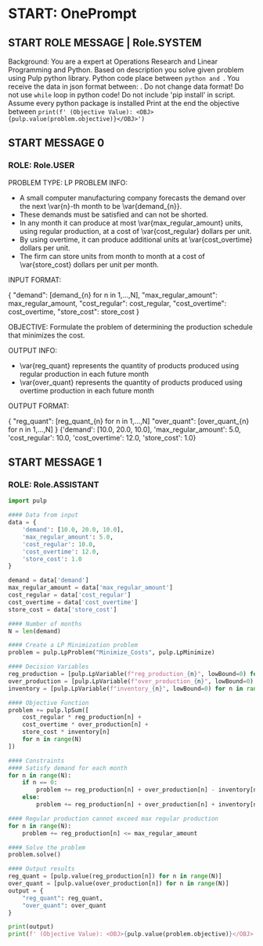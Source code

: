# START: OnePrompt 
## START ROLE MESSAGE | Role.SYSTEM 
Background: You are a expert at Operations Research and Linear Programming and Python. Based on description you solve given problem using Pulp python library. Python code place between ```python and ```. You receive the data in json format between: <DATA></DATA>. Do not change data format! Do not use `while` loop in python code! Do not include 'pip install' in script. Assume every python package is installed Print at the end the objective between <OBJ></OBJ> `print(f' (Objective Value): <OBJ>{pulp.value(problem.objective)}</OBJ>')`  
## START MESSAGE 0 
### ROLE: Role.USER
<DESCRIPTION>
PROBLEM TYPE: LP
PROBLEM INFO:

- A small computer manufacturing company forecasts the demand over the next \var{n}-th month to be \var{demand_{n}}.
- These demands must be satisfied and can not be shorted.
- In any month it can produce at most \var{max_regular_amount} units, using regular production, at a cost of \var{cost_regular} dollars per unit. 
- By using overtime, it can produce additional units at \var{cost_overtime} dollars per unit. 
- The firm can store units from month to month at a cost of \var{store_cost} dollars per unit per month. 

INPUT FORMAT:

{
	"demand": [demand_{n} for n in 1,...,N],
	"max_regular_amount": max_regular_amount,
	"cost_regular": cost_regular,
	"cost_overtime": cost_overtime,
	"store_cost": store_cost
}


OBJECTIVE: Formulate the problem of determining the production schedule that minimizes the cost.

OUTPUT INFO:

- \var{reg_quant} represents the quantity of products produced using regular production in each future month
- \var{over_quant} represents the quantity of products produced using overtime production in each future month

OUTPUT FORMAT:

{
	"reg_quant": [reg_quant_{n} for n in 1,...,N]
	"over_quant": [over_quant_{n} for n in 1,...,N]
}
</DESCRIPTION>
<DATA>
{'demand': [10.0, 20.0, 10.0], 'max_regular_amount': 5.0, 'cost_regular': 10.0, 'cost_overtime': 12.0, 'store_cost': 1.0}</DATA>


## START MESSAGE 1 
### ROLE: Role.ASSISTANT
```python
import pulp

#### Data from input
data = {
    'demand': [10.0, 20.0, 10.0],
    'max_regular_amount': 5.0,
    'cost_regular': 10.0,
    'cost_overtime': 12.0,
    'store_cost': 1.0
}

demand = data['demand']
max_regular_amount = data['max_regular_amount']
cost_regular = data['cost_regular']
cost_overtime = data['cost_overtime']
store_cost = data['store_cost']

#### Number of months
N = len(demand)

#### Create a LP Minimization problem
problem = pulp.LpProblem("Minimize_Costs", pulp.LpMinimize)

#### Decision Variables
reg_production = [pulp.LpVariable(f"reg_production_{n}", lowBound=0) for n in range(N)]
over_production = [pulp.LpVariable(f"over_production_{n}", lowBound=0) for n in range(N)]
inventory = [pulp.LpVariable(f"inventory_{n}", lowBound=0) for n in range(N)]

#### Objective Function
problem += pulp.lpSum([
    cost_regular * reg_production[n] +
    cost_overtime * over_production[n] +
    store_cost * inventory[n]
    for n in range(N)
])

#### Constraints
#### Satisfy demand for each month
for n in range(N):
    if n == 0:
        problem += reg_production[n] + over_production[n] - inventory[n] == demand[n]
    else:
        problem += reg_production[n] + over_production[n] + inventory[n-1] - inventory[n] == demand[n]

#### Regular production cannot exceed max regular production
for n in range(N):
    problem += reg_production[n] <= max_regular_amount

#### Solve the problem
problem.solve()

#### Output results
reg_quant = [pulp.value(reg_production[n]) for n in range(N)]
over_quant = [pulp.value(over_production[n]) for n in range(N)]
output = {
    "reg_quant": reg_quant,
    "over_quant": over_quant
}

print(output)
print(f' (Objective Value): <OBJ>{pulp.value(problem.objective)}</OBJ>')
```

